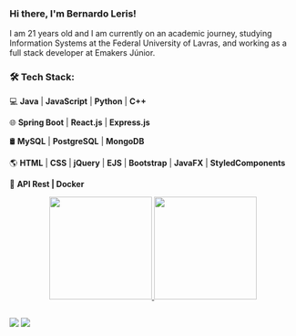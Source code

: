 ### Hi there, I'm Bernardo Leris!
I am 21 years old and I am currently on an academic journey, studying Information Systems at the Federal University of Lavras, and working as a full stack developer at Emakers Júnior.
### 🛠 Tech Stack:

💻 **Java** | **JavaScript** | **Python** | **C++**

🌐 **Spring Boot** | **React.js** | **Express.js**

🛢 **MySQL** | **PostgreSQL** | **MongoDB**

🌎 **HTML** | **CSS** | **jQuery** | **EJS** | **Bootstrap** | **JavaFX** | **StyledComponents**

🔗 **API Rest | Docker**

<div align="center">
  <a href="https://github.com/bernardoleris">
  <img height="180em" src="https://github-readme-stats.vercel.app/api?username=bernardoleris&show_icons=true&theme=dracula&include_all_commits=true&count_private=true"/>
  <img height="180em" src="https://github-readme-stats.vercel.app/api/top-langs/?username=bernardoleris&layout=compact&langs_count=7&theme=dracula"/>
</div>

##

<div> 
  <a href = "mailto:bernardo.leris1@gmail.com"><img src="https://img.shields.io/badge/-Gmail-%23333?style=for-the-badge&logo=gmail&logoColor=white" target="_blank"></a>
  <a href="https://www.linkedin.com/in/bernardo-leris-1b128620b/" target="_blank"><img src="https://img.shields.io/badge/-LinkedIn-%230077B5?style=for-the-badge&logo=linkedin&logoColor=white" target="_blank"></a> 
 
</div>

